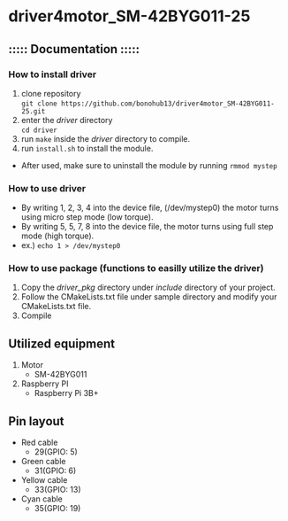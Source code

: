 # driver4motor_SM-42BYG011-25

## ::::: Documentation :::::
### How to install driver
1. clone repository<br/>
```git clone https://github.com/bonohub13/driver4motor_SM-42BYG011-25.git```
2. enter the _driver_ directory<br/>
```cd driver```
3. run ```make``` inside the _driver_ directory to compile.
4. run ```install.sh``` to install the module.
- After used, make sure to uninstall the module by running ```rmmod mystep```

### How to use driver
- By writing 1, 2, 3, 4 into the device file, (/dev/mystep0) the motor turns using micro step mode (low torque).
- By writing 5, 5, 7, 8 into the device file, the motor turns using full step mode (high torque).
- ex.) ```echo 1 > /dev/mystep0```
### How to use package (functions to easilly utilize the driver)
1. Copy the _driver\_pkg_ directory under _include_ directory of your project.
2. Follow the CMakeLists.txt file under sample directory and modify your CMakeLists.txt file.
3. Compile

## Utilized equipment
1. Motor
    - SM-42BYG011
2. Raspberry PI
    - Raspberry Pi 3B+

## Pin layout
- Red cable
    - 29(GPIO: 5)
- Green cable
    - 31(GPIO: 6)
- Yellow cable
    - 33(GPIO: 13)
- Cyan cable
    - 35(GPIO: 19)